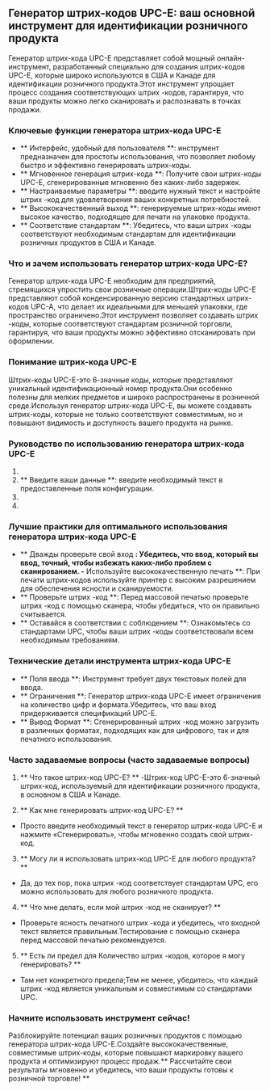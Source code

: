 ## Генератор штрих-кодов UPC-E: ваш основной инструмент для идентификации розничного продукта

Генератор штрих-кода UPC-E представляет собой мощный онлайн-инструмент, разработанный специально для создания штрих-кодов UPC-E, которые широко используются в США и Канаде для идентификации розничного продукта.Этот инструмент упрощает процесс создания соответствующих штрих -кодов, гарантируя, что ваши продукты можно легко сканировать и распознавать в точках продажи.

### Ключевые функции генератора штрих-кода UPC-E

- ** Интерфейс, удобный для пользователя **: инструмент предназначен для простоты использования, что позволяет любому быстро и эффективно генерировать штрих-коды.
- ** Мгновенное генерация штрих-кода **: Получите свои штрих-коды UPC-E, сгенерированные мгновенно без каких-либо задержек.
- ** Настраиваемые параметры **: введите нужный текст и настройте штрих -код для удовлетворения ваших конкретных потребностей.
- ** Высококачественный выход **: генерируемые штрих-коды имеют высокое качество, подходящее для печати на упаковке продукта.
- ** Соответствие стандартам **: Убедитесь, что ваши штрих -коды соответствуют необходимым стандартам для идентификации розничных продуктов в США и Канаде.

### Что и зачем использовать генератор штрих-кода UPC-E?

Генератор штрих-кода UPC-E необходим для предприятий, стремящихся упростить свои розничные операции.Штрих-коды UPC-E представляют собой конденсированную версию стандартных штрих-кодов UPC-A, что делает их идеальными для меньшей упаковки, где пространство ограничено.Этот инструмент позволяет создавать штрих -коды, которые соответствуют стандартам розничной торговли, гарантируя, что ваши продукты можно эффективно отсканировать при оформлении.

### Понимание штрих-кода UPC-E

Штрих-коды UPC-E-это 6-значные коды, которые представляют уникальный идентификационный номер продукта.Они особенно полезны для мелких предметов и широко распространены в розничной среде.Используя генератор штрих-кода UPC-E, вы можете создавать штрих-коды, которые не только соответствуют совместимым, но и повышают видимость и доступность вашего продукта на рынке.

### Руководство по использованию генератора штрих-кода UPC-E

1.
2. ** Введите ваши данные **: введите необходимый текст в предоставленные поля конфигурации.
3.
4.

### Лучшие практики для оптимального использования генератора штрих-кода UPC-E

- ** Дважды проверьте свой вход **: Убедитесь, что ввод, который вы ввод, точный, чтобы избежать каких-либо проблем с сканированием.
-** Используйте высококачественную печать **: При печати штрих-кодов используйте принтер с высоким разрешением для обеспечения ясности и сканируемости.
- ** Проверьте штрих -код **: Перед массовой печатью проверьте штрих -код с помощью сканера, чтобы убедиться, что он правильно считывается.
- ** Оставайся в соответствии с соблюдением **: Ознакомьтесь со стандартами UPC, чтобы ваши штрих -коды соответствовали всем необходимым требованиям.

### Технические детали инструмента штрих-кода UPC-E

- ** Поля ввода **: Инструмент требует двух текстовых полей для ввода.
- ** Ограничения **: Генератор штрих-кода UPC-E имеет ограничения на количество цифр и формата.Убедитесь, что ваш вход придерживается спецификаций UPC-E.
- ** Вывод Формат **: Сгенерированный штрих -код можно загрузить в различных форматах, подходящих как для цифрового, так и для печатного использования.

### Часто задаваемые вопросы (часто задаваемые вопросы)

1. ** Что такое штрих-код UPC-E? **
-Штрих-код UPC-E-это 6-значный штрих-код, используемый для идентификации розничного продукта, в основном в США и Канаде.

2. ** Как мне генерировать штрих-код UPC-E? **
- Просто введите необходимый текст в генератор штрих-кода UPC-E и нажмите «Сгенерировать», чтобы мгновенно создать свой штрих-код.

3. ** Могу ли я использовать штрих-код UPC-E для любого продукта? **
- Да, до тех пор, пока штрих -код соответствует стандартам UPC, его можно использовать для любого розничного продукта.

4. ** Что мне делать, если мой штрих -код не сканирует? **
- Проверьте ясность печатного штрих -кода и убедитесь, что входной текст является правильным.Тестирование с помощью сканера перед массовой печатью рекомендуется.

5. ** Есть ли предел для Количество штрих -кодов, которое я могу генерировать? **
- Там нет конкретного предела;Тем не менее, убедитесь, что каждый штрих -код является уникальным и совместимым со стандартами UPC.

### Начните использовать инструмент сейчас!

Разблокируйте потенциал ваших розничных продуктов с помощью генератора штрих-кода UPC-E.Создайте высококачественные, совместимые штрих-коды, которые повышают маркировку вашего продукта и оптимизируют процесс продаж.** Рассчитайте свои результаты мгновенно и убедитесь, что ваши продукты готовы к розничной торговле! **